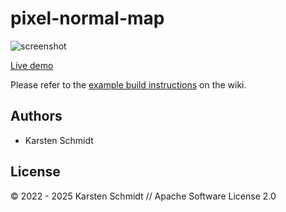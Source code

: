 # pixel-normal-map

![screenshot](https://raw.githubusercontent.com/thi-ng/umbrella/develop/assets/examples/pixel-normal-map.png)

[Live demo](http://demo.thi.ng/umbrella/pixel-normal-map/)

Please refer to the [example build instructions](https://github.com/thi-ng/umbrella/wiki/Example-build-instructions) on the wiki.

## Authors

- Karsten Schmidt

## License

&copy; 2022 - 2025 Karsten Schmidt // Apache Software License 2.0
